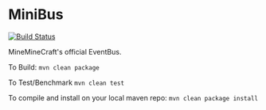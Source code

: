 # MiniBus

[![Build Status](https://travis-ci.org/MiniMineCraft/MiniBus.svg?branch=master)](https://travis-ci.org/MiniMineCraft/MiniBus)

MineMineCraft's official EventBus.


To Build: `mvn clean package`

To Test/Benchmark `mvn clean test`

To compile and install on your local maven repo: `mvn clean package install`
